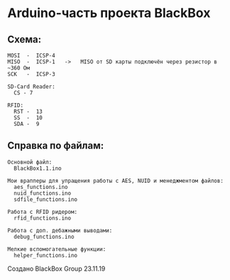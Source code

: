 # Arduino-часть проекта BlackBox

## Схема:
    MOSI  -  ICSP-4
    MISO  -  ICSP-1   ->   MISO от SD карты подключён через резистор в ~360 Ом
    SCK   -  ICSP-3

    SD-Card Reader:
      CS - 7

    RFID:
      RST -  13
      SS  -  10
      SDA -  9


## Справка по файлам:
    Основной файл:
      BlackBox1.1.ino      

    Мои врапперы для упращения работы с AES, NUID и менеджментом файлов:
      aes_functions.ino    
      nuid_functions.ino
      sdfile_functions.ino

    Работа с RFID ридером:
      rfid_functions.ino

    Работа с доп. дебажными выводами:
      debug_functions.ino

    Мелкие вспомогательные функции:
      helper_functions.ino


Создано BlackBox Group
                                23.11.19
